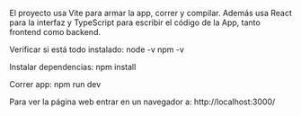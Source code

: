 El proyecto usa Vite para armar la app, correr y compilar.
Además usa React para la interfaz y TypeScript para escribir el código de la App, tanto frontend como backend.

Verificar si está todo instalado:
node -v
npm -v

Instalar dependencias:
npm install

Correr app:
npm run dev

Para ver la página web entrar en un navegador a:
http://localhost:3000/